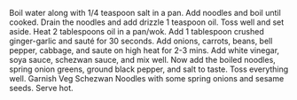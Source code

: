 Boil water along with 1/4 teaspoon salt in a pan.
Add noodles and boil until cooked.
Drain the noodles and add drizzle 1 teaspoon oil.
Toss well and set aside.
Heat 2 tablespoons oil in a pan/wok.
Add 1 tablespoon crushed ginger-garlic and sauté for 30 seconds.
Add onions, carrots, beans, bell pepper, cabbage, and saute on high heat for 2-3 mins.
Add white vinegar, soya sauce, schezwan sauce, and mix well. 
Now add the boiled noodles, spring onion greens, ground black pepper, and salt to taste.
Toss everything well.
Garnish Veg Schezwan Noodles with some spring onions and sesame seeds. Serve hot.